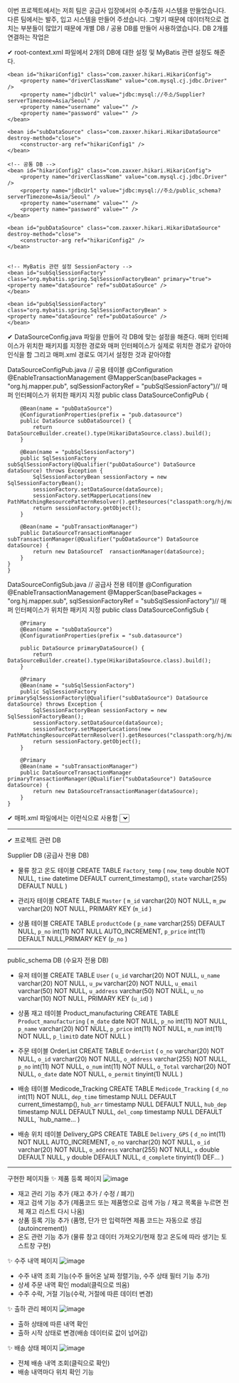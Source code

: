 이번 프로젝트에서는 저희 팀은 공급사 입장에서의 수주/출하 시스템을 만들었습니다.
다른 팀에서는 발주, 입고 시스템을 만들어 주셨습니다.
그렇기 때문에 데이터적으로 겹치는 부분들이 많았기 때문에 개별 DB / 공용 DB를 만들어 사용하였습니다.
DB 2개를 연결하는 작업은

✔ root-context.xml 파일에서 2개의 DB에 대한 설정 및 MyBatis 관련 설정도 해준다.
<!-- 공급사 DB -->
	<bean id="hikariConfig1" class="com.zaxxer.hikari.HikariConfig">
		<property name="driverClassName" value="com.mysql.cj.jdbc.Driver" />
		<property name="jdbcUrl" value="jdbc:mysql://주소/Supplier?serverTimezone=Asia/Seoul" />
		<property name="username" value="" />
		<property name="password" value="" />
	</bean>

	<bean id="subDataSource" class="com.zaxxer.hikari.HikariDataSource" destroy-method="close">
		<constructor-arg ref="hikariConfig1" />
	</bean>

	<!-- 공통 DB -->
	<bean id="hikariConfig2" class="com.zaxxer.hikari.HikariConfig">
		<property name="driverClassName" value="com.mysql.cj.jdbc.Driver" />
		<property name="jdbcUrl" value="jdbc:mysql://주소/public_schema?serverTimezone=Asia/Seoul" />
		<property name="username" value="" />
		<property name="password" value="" />
	</bean>

	<bean id="pubDataSource" class="com.zaxxer.hikari.HikariDataSource" destroy-method="close">
		<constructor-arg ref="hikariConfig2" />
	</bean>

	
	<!-- MyBatis 관련 설정 SessionFactory -->
	<bean id="subSqlSessionFactory" class="org.mybatis.spring.SqlSessionFactoryBean" primary="true">
    <property name="dataSource" ref="subDataSource" />
	</bean>

	<bean id="pubSqlSessionFactory" class="org.mybatis.spring.SqlSessionFactoryBean" >
    <property name="dataSource" ref="pubDataSource" />
	</bean>
 
✔ DataSourceConfig.java 파일을 만들어 각 DB에 맞는 설정을 해준다.
    매퍼 인터페이스가 위치한 패키지를 지정한 경로와 매퍼 인터페이스가 실제로 위치한 경로가 같아야 인식을 함
    그리고 매퍼.xml 경로도 여기서 설정한 것과 같아야함

DataSourceConfigPub.java  // 공용 테이블
    @Configuration
    @EnableTransactionManagement
    @MapperScan(basePackages = "org.hj.mapper.pub", sqlSessionFactoryRef = "pubSqlSessionFactory")// 매퍼 인터페이스가 위치한 패키지 지정
    public class DataSourceConfigPub {
    	
    	@Bean(name = "pubDataSource")
        @ConfigurationProperties(prefix = "pub.datasource")
        public DataSource subDataSource() {
            return DataSourceBuilder.create().type(HikariDataSource.class).build();
        }
    
        @Bean(name = "pubSqlSessionFactory")
        public SqlSessionFactory subSqlSessionFactory(@Qualifier("pubDataSource") DataSource dataSource) throws Exception {
            SqlSessionFactoryBean sessionFactory = new SqlSessionFactoryBean();
            sessionFactory.setDataSource(dataSource);
            sessionFactory.setMapperLocations(new PathMatchingResourcePatternResolver().getResources("classpath:org/hj/mapper/pub/*Mapper.xml"));
            return sessionFactory.getObject();
        }
    
        @Bean(name = "pubTransactionManager")
        public DataSourceTransactionManager subTransactionManager(@Qualifier("pubDataSource") DataSource dataSource) {
            return new DataSourceT	ransactionManager(dataSource);
        }
    }
    }

DataSourceConfigSub.java // 공급사 전용 테이블
    @Configuration
    @EnableTransactionManagement
    @MapperScan(basePackages = "org.hj.mapper.sub", sqlSessionFactoryRef = "subSqlSessionFactory")// 매퍼 인터페이스가 위치한 패키지 지정
    public class DataSourceConfigSub {
    
        @Primary
        @Bean(name = "subDataSource")
        @ConfigurationProperties(prefix = "sub.datasource")
       
        public DataSource primaryDataSource() {
            return DataSourceBuilder.create().type(HikariDataSource.class).build();
        }
    
        @Primary
        @Bean(name = "subSqlSessionFactory")
        public SqlSessionFactory primarySqlSessionFactory(@Qualifier("subDataSource") DataSource dataSource) throws Exception {
            SqlSessionFactoryBean sessionFactory = new SqlSessionFactoryBean();
            sessionFactory.setDataSource(dataSource);
            sessionFactory.setMapperLocations(new PathMatchingResourcePatternResolver().getResources("classpath:org/hj/mapper/sub/*Mapper.xml"));
            return sessionFactory.getObject();
        }
    
        @Primary
        @Bean(name = "subTransactionManager")
        public DataSourceTransactionManager primaryTransactionManager(@Qualifier("subDataSource") DataSource dataSource) {
            return new DataSourceTransactionManager(dataSource);
        }
    }

✔ 매퍼.xml 파일에서는 이런식으로 사용함
<select id="addPno"
		parameterType="org.hj.model.Product_manufacturingDto" resultType="int">
		select p_no from Supplier.productCode <!-- DB명.테이블명 -->
		where p_name = #{p_name};
</select>

-----------------------------------------------------------------------------------
✔ 프로젝트 관련 DB 

Supplier DB (공급사 전용 DB)

  - 물류 창고 온도 테이블
  CREATE TABLE `Factory_temp` (
`now_temp` double NOT NULL,
`time` datetime DEFAULT current_timestamp(),
`state` varchar(255) DEFAULT NULL
)

  - 관리자 테이블
  CREATE TABLE `Master` (
  `m_id` varchar(20) NOT NULL,
  `m_pw` varchar(20) NOT NULL,
  PRIMARY KEY (`m_id`
)

  - 상품 테이블
CREATE TABLE `productCode` (
`p_name` varchar(255) DEFAULT NULL,
`p_no` int(11) NOT NULL AUTO_INCREMENT,
`p_price` int(11) DEFAULT NULL,PRIMARY KEY (`p_no`
)

----------------------------------------------------


public_schema DB (수요자 전용 DB)

- 유저 테이블
CREATE TABLE `User` (
   `u_id` varchar(20) NOT NULL,
   `u_name` varchar(20) NOT NULL,
   `u_pw` varchar(20) NOT NULL,
   `u_email` varchar(50) NOT NULL,
   `u_address` varchar(50) NOT NULL,
   `u_no` varchar(10) NOT NULL,
   PRIMARY KEY (`u_id`)
 )
 - 상품 재고 테이블
 Product_manufacturing	CREATE TABLE `Product_manufacturing` (
   `m_date` date NOT NULL,
   `p_no` int(11) NOT NULL,
   `p_name` varchar(20) NOT NULL,
   `p_price` int(11) NOT NULL,
   `m_num` int(11) NOT NULL,
   `p_limitD` date NOT NULL
)
- 주문 테이블
OrderList	CREATE TABLE `OrderList` (
   `o_no` varchar(20) NOT NULL,
   `o_id` varchar(20) NOT NULL,
   `o_address` varchar(255) NOT NULL,
   `p_no` int(11) NOT NULL,
   `o_num` int(11) NOT NULL,
   `o_Total` varchar(20) NOT NULL,
   `o_date` date NOT NULL,
   `o_permit` tinyint(1) NULL
  )

- 배송 테이블
  Medicode_Tracking	CREATE TABLE `Medicode_Tracking` (
   `d_no` int(11) NOT NULL,
   `dep_time` timestamp NULL DEFAULT current_timestamp(),
   `hub_arr` timestamp NULL DEFAULT NULL,
   `hub_dep` timestamp NULL DEFAULT NULL,
   `del_comp` timestamp NULL DEFAULT NULL,
   `hub_name...
)

- 배송 위치 테이블
Delivery_GPS	CREATE TABLE `Delivery_GPS` (
   `d_no` int(11) NOT NULL AUTO_INCREMENT,
   `o_no` varchar(20) NOT NULL,
   `o_id` varchar(20) NOT NULL,
   `o_address` varchar(255) NOT NULL,
   `x` double DEFAULT NULL,
   `y` double DEFAULT NULL,
   `d_complete` tinyint(1) DEF...
  )

--------------------------------------------------------------------

구현한 페이지들
✨ 제품 등록 페이지
![image](https://github.com/user-attachments/assets/04ee983d-920c-439f-9782-5c4b796f59ec)

- 재고 관리 기능 추가 (재고 추가 / 수정 / 폐기)
- 재고 검색 기능 추가 (제품코드 또는 제품명으로 검색 가능 / 재고 목록을 누르면 전체 재고 리스트 다시 나옴)
- 상품 등록 기능 추가 (품명, 단가 만 입력하면 제품 코드는 자동으로 생김(autoincrement))
- 온도 관련 기능 추가 (물류 창고 데이터 가져오기/현재 창고 온도에 따라 생기는 토스트창 구현)
  
✨ 수주 내역 페이지
![image](https://github.com/user-attachments/assets/74bc79a0-77d9-4d1a-93cc-ec4f2c582958)

- 수주 내역 조회 기능(수주 들어온 날짜 정렬기능, 수주 상태 필터 기능 추가)
- 상세 주문 내역 확인 modal(클릭으로 띄움)
- 수주 수락, 거절 기능(수락, 거절에 따른 데이터 변경)
  
✨ 출하 관리 페이지
![image](https://github.com/user-attachments/assets/367ba30b-aee0-4961-9280-04c4bc37ec84)
- 출하 상태에 따른 내역 확인
- 출하 시작 상태로 변경(배송 데이터로 값이 넘어감)
  
✨ 배송 상태 페이지
![image](https://github.com/user-attachments/assets/c2b04bf0-f4ca-423a-b141-816ce89d62d9)
- 전체 배송 내역 조회(클릭으로 확인)
- 배송 내역마다 위치 확인 기능
  


